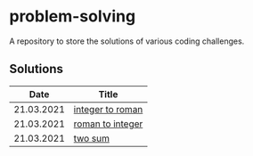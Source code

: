 # problem-solving

A repository to store the solutions of various coding challenges.

## Solutions

Date | Title
--- | ---
21.03.2021 | [integer to roman](integer-to-roman)
21.03.2021 | [roman to integer](roman-to-integer)
21.03.2021 | [two sum](two-sum)
